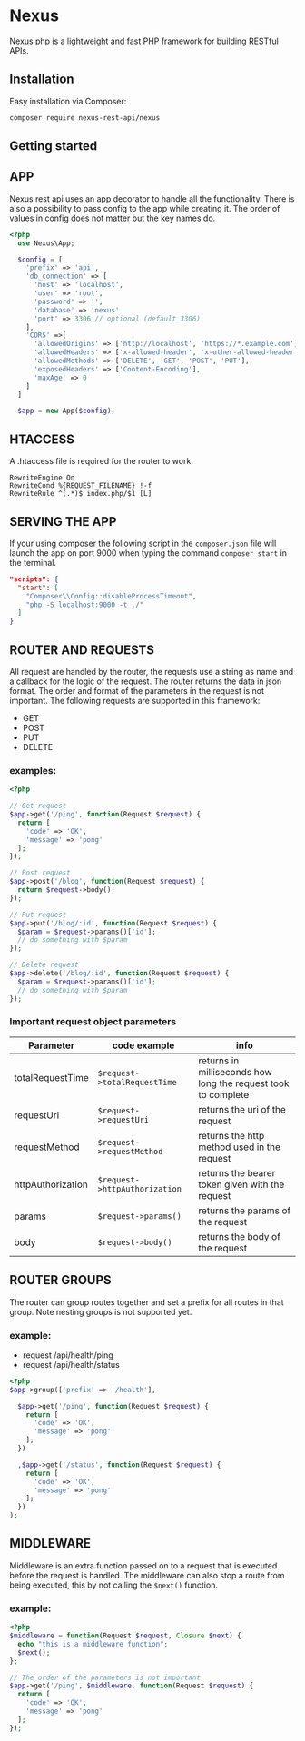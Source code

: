 # Nexus

Nexus php is a lightweight and fast PHP framework for building RESTful APIs.

## Installation

Easy installation via Composer:

```bash
composer require nexus-rest-api/nexus
```

## Getting started 

## APP

Nexus rest api uses an app decorator to handle all the functionality.
There is also a possibility to pass config to the app while creating it. The order of values in config does not matter but the key names do.
```php
<?php
  use Nexus\App;

  $config = [
    'prefix' => 'api',
    'db_connection' => [
      'host' => 'localhost',
      'user' => 'root',
      'password' => '',
      'database' => 'nexus'
      'port' => 3306 // optional (default 3306)
    ],
    'CORS' =>[
      'allowedOrigins' => ['http://localhost', 'https://*.example.com'],
      'allowedHeaders' => ['x-allowed-header', 'x-other-allowed-header'],
      'allowedMethods' => ['DELETE', 'GET', 'POST', 'PUT'],
      'exposedHeaders' => ['Content-Encoding'],
      'maxAge' => 0
    ] 
  ]

  $app = new App($config);
```

## HTACCESS
A .htaccess file is required for the router to work.
```htaccess
RewriteEngine On
RewriteCond %{REQUEST_FILENAME} !-f
RewriteRule ^(.*)$ index.php/$1 [L]
```

## SERVING THE APP
If your using composer the following script in the `composer.json` file will launch the app on port 9000 when typing the command `composer start` in the terminal.
```json
"scripts": {
  "start": [
    "Composer\\Config::disableProcessTimeout",
    "php -S localhost:9000 -t ./"
  ]
}
```

## ROUTER AND REQUESTS
All request are handled by the router, the requests use a string as name and a callback for the logic of the request.
The router returns the data in json format. The order and format of the parameters in the request is not important.
The following requests are supported in this framework:
- GET
- POST 
- PUT 
- DELETE

### examples:
```php
<?php

// Get request
$app->get('/ping', function(Request $request) {
  return [
    'code' => 'OK',
    'message' => 'pong'
  ];
});

// Post request
$app->post('/blog', function(Request $request) {
  return $request->body();
});

// Put request
$app->put('/blog/:id', function(Request $request) {
  $param = $request->params()['id'];
  // do something with $param
});

// Delete request
$app->delete('/blog/:id', function(Request $request) {
  $param = $request->params()['id'];
  // do something with $param
});
```

### Important request object parameters
| Parameter         | code example                  | info                                                          |
| ----------------- | ----------------------------- | ------------------------------------------------------------- |
| totalRequestTime  | `$request->totalRequestTime`  | returns in milliseconds how long the request took to complete |
| requestUri        | `$request->requestUri`        | returns the uri of the request                                |
| requestMethod     | `$request->requestMethod`     | returns the http method used in the request                   |
| httpAuthorization | `$request->httpAuthorization` | returns the bearer token given with the request               |
| params            | `$request->params()`          | returns the params of the request                             |
| body              | `$request->body()`            | returns the body of the request                               |

## ROUTER GROUPS 
The router can group routes together and set a prefix for all routes in that group. Note nesting groups is not supported yet.

### example:
- request /api/health/ping
- request /api/health/status

```php
<?php
$app->group(['prefix' => '/health'], 

  $app->get('/ping', function(Request $request) {
    return [
      'code' => 'OK',
      'message' => 'pong'
    ];
  })

  ,$app->get('/status', function(Request $request) {
    return [
      'code' => 'OK',
      'message' => 'pong'
    ];
  })
);
```

## MIDDLEWARE
Middleware is an extra function passed on to a request that is executed before the request is handled. The middleware can also stop a route from being executed, this by not calling the `$next()` function.

### example:
```php
<?php
$middleware = function(Request $request, Closure $next) {
  echo "this is a middleware function";
  $next();
};

// The order of the parameters is not important
$app->get('/ping', $middleware, function(Request $request) {
  return [
    'code' => 'OK',
    'message' => 'pong'
  ];
});
```
